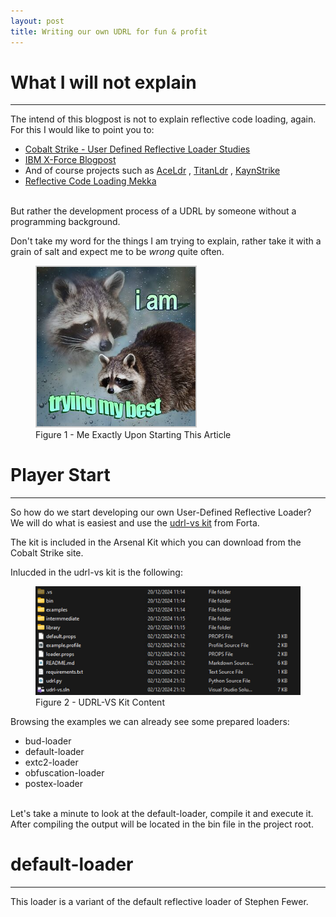 ```yaml
---
layout: post
title: Writing our own UDRL for fun & profit
---
```


# What I will not explain
---

The intend of this blogpost is not to explain reflective code loading, again. For this I would like to point you to:
- [Cobalt Strike - User Defined Reflective Loader Studies](https://mav3rick33.gitbook.io/the-lab/malware-development/cobalt-strike-user-defined-reflective-loader-studies)
- [IBM X-Force Blogpost](https://securityintelligence.com/x-force/defining-cobalt-strike-reflective-loader/)
- And of course projects such as [AceLdr](https://github.com/kyleavery/AceLdr) , [TitanLdr](https://github.com/realoriginal/titanldr-ng) , [KaynStrike](https://github.com/Cracked5pider/KaynStrike)
- [Reflective Code Loading Mekka](https://github.com/stephenfewer/ReflectiveDLLInjection)

<br>But rather the development process of a UDRL by someone without a programming background.

Don't take my word for the things I am trying to explain, rather take it with a grain of salt and expect me to be <i>wrong</i> quite often.

<figure class="centered-image">
  <img src="../assets/udrl_part1/itrymybest.jpg" style="width: 60%; border: 2px solid #ccc;">
  <figcaption>Figure 1 - Me Exactly Upon Starting This Article</figcaption>
</figure>

# Player Start
---

So how do we start developing our own User-Defined Reflective Loader? We will do what is easiest and use the [udrl-vs kit](https://hstechdocs.helpsystems.com/manuals/cobaltstrike/current/userguide/content/topics/blog_user-def-reflcive-loader-part1.htm?Highlight=udrl-vs) from Forta. 

The kit is included in the Arsenal Kit which you can download from the Cobalt Strike site. 

Inlucded in the udrl-vs kit is the following:

<figure class="centered-image large">
  <img src="../assets/udrl_part1/udrl-kit1.png" alt="UDRL-VS Kit Content">
  <figcaption>Figure 2 - UDRL-VS Kit Content</figcaption>
</figure>

Browsing the examples we can already see some prepared loaders:
- bud-loader
- default-loader 
- extc2-loader
- obfuscation-loader
- postex-loader

<br>Let's take a minute to look at the default-loader, compile it and execute it. After compiling the output will be located in the bin file in the project root.

# default-loader
---

This loader is a variant of the default reflective loader of Stephen Fewer. 